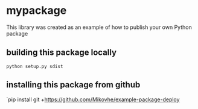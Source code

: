 # mypackage
This library was created as an example of how to publish your own Python package

## building this package locally
`python setup.py sdist`

## installing this package from github

`pip install git +https://github.com/Mikovhe/example-package-deploy
